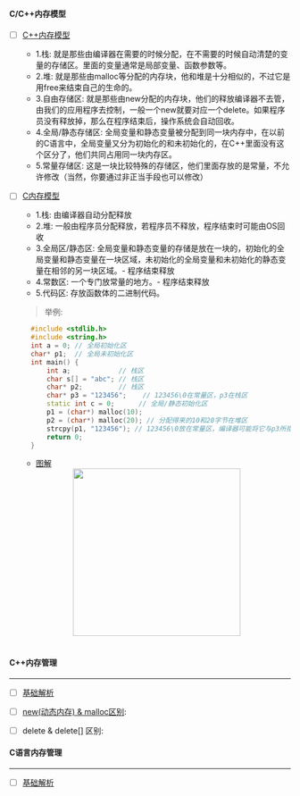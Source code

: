 #### C/C++内存模型

  - [ ] [C++内存模型](https://www.cnblogs.com/fenghuan/p/4778050.html)
    - 1.栈: 就是那些由编译器在需要的时候分配，在不需要的时候自动清楚的变量的存储区。里面的变量通常是局部变量、函数参数等。
    - 2.堆: 就是那些由malloc等分配的内存块，他和堆是十分相似的，不过它是用free来结束自己的生命的。
    - 3.自由存储区: 就是那些由new分配的内存块，他们的释放编译器不去管，由我们的应用程序去控制，一般一个new就要对应一个delete。如果程序员没有释放掉，那么在程序结束后，操作系统会自动回收。
    - 4.全局/静态存储区: 全局变量和静态变量被分配到同一块内存中，在以前的C语言中，全局变量又分为初始化的和未初始化的，在C++里面没有这个区分了，他们共同占用同一块内存区。
    - 5.常量存储区: 这是一块比较特殊的存储区，他们里面存放的是常量，不允许修改（当然，你要通过非正当手段也可以修改）
    
  - [ ] [C内存模型](https://www.nowcoder.com/questionTerminal/c266ce32cb2e406284eb02710cac3e0a)
    - 1.栈: 由编译器自动分配释放
    - 2.堆: 一般由程序员分配释放，若程序员不释放，程序结束时可能由OS回收
    - 3.全局区/静态区: 全局变量和静态变量的存储是放在一块的，初始化的全局变量和静态变量在一块区域，未初始化的全局变量和未初始化的静态变量在相邻的另一块区域。- 程序结束释放
    - 4.常数区: 一个专门放常量的地方。- 程序结束释放
    - 5.代码区: 存放函数体的二进制代码。
    > 举例:
    ```C++
      #include <stdlib.h>
      #include <string.h>
      int a = 0; // 全局初始化区
      char* p1;  // 全局未初始化区
      int main() {
          int a;            // 栈区
          char s[] = "abc"; // 栈区
          char* p2;         // 栈区
          char* p3 = "123456";    // 123456\0在常量区，p3在栈区
          static int c = 0;      // 全局/静态初始化区
          p1 = (char*) malloc(10);
          p2 = (char*) malloc(20); // 分配得来的10和20字节在堆区
          strcpy(p1, "123456"); // 123456\0放在常量区，编译器可能将它与p3所指向的"123456"优化成一个地方
          return 0;
      }
    ```
    
    - [图解](https://www.cnblogs.com/fenghuan/p/4778050.html)
    <div align="center">
       <img src="https://github.com/xuanchengsunjin/Jim_note/edit/sandbox/resource/img/C++/memorary" width="300px">
    </div>
    <br>
#### C++内存管理
-------------------------------------------------------------------------------------------------------------------
  - [ ] [基础解析](https://www.runoob.com/cplusplus/cpp-dynamic-memory.html)
  - [ ] [new(动态内存) & malloc区别](https://www.cnblogs.com/QG-whz/p/5140930.html):
    
  - [ ] delete & delete[] 区别:
  
#### C语言内存管理
-------------------------------------------------------------------------------------------------------------------
  - [ ] [基础解析](https://www.runoob.com/cprogramming/c-memory-management.html)
